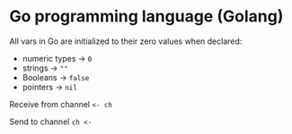 # Go programming language (Golang)

All vars in Go are initialized to their zero values when declared:

* numeric types -> `0`
* strings -> `""`
* Booleans -> `false`
* pointers -> `nil`

Receive from channel `<- ch`

Send to channel `ch <-`
